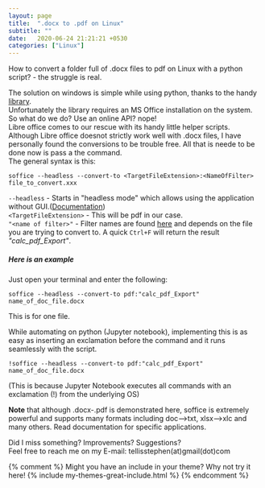 ```yaml
---
layout: page
title:  ".docx to .pdf on Linux"
subtitle: ""
date:   2020-06-24 21:21:21 +0530
categories: ["Linux"]
---
```

How to convert a folder full of  .docx files to pdf on Linux with a python script? - the struggle is real.

The solution on windows is simple while using python, thanks to the handy [library](https://pypi.org/project/docx2pdf/ "Go to site").  
Unfortunately the library requires an MS Office installation on the system.
So what do we do? Use an online API? nope!   
Libre office comes to our rescue with its handy little helper scripts.   
Although Libre office doesnot strictly work well with .docx files, I have personally found the conversions to be trouble free.
All that is neede to be done now is pass a the command.    
The general syntax is this:
```
soffice --headless --convert-to <TargetFileExtension>:<NameOfFilter> file_to_convert.xxx
```
`--headless` - Starts in "headless mode" which allows using the application without GUI.([Documentation](https://help.libreoffice.org/Common/Starting_the_Software_With_Parameters "Go to site"))   
`<TargetFileExtension>` - This will be pdf in our case.  
`"<name of filter>"`  - Filter names are found [here](https://cgit.freedesktop.org/libreoffice/core/tree/filter/source/config/fragments/filters "Go to site") and depends on the file you are trying to convert to. A quick `Ctrl+F` will return the result *"calc_pdf_Export"*.   

##### Here is an example  

Just open your terminal and enter the following:
```
soffice --headless --convert-to pdf:"calc_pdf_Export" name_of_doc_file.docx
```
This is for one file.   

While automating on python (Jupyter notebook), implementing this is as easy as inserting an exclamation before the command and it runs seamlessly with the script.      
```
!soffice --headless --convert-to pdf:"calc_pdf_Export" name_of_doc_file.docx
```
(This is because Jupyter Notebook executes all commands with an exclamation (!) from the underlying OS)


**Note** that although .docx-.pdf is demonstrated here, soffice is extremely powerful and supports many formats including doc-->txt, xlsx-->xlc and many others. 
Read documentation for specific applications.

Did I miss something? Improvements? Suggestions?  
Feel free to reach me on my E-mail: tellisstephen(at)gmail(dot)com

{% comment %}
Might you have an include in your theme? Why not try it here!
{% include my-themes-great-include.html %}
{% endcomment %}


